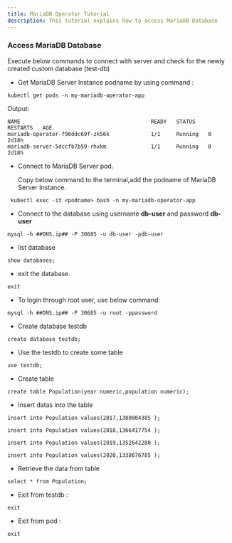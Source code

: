 ```yaml
---
title: MariaDB Operator Tutorial
description: This tutorial explains how to access MariaDB Database
---
```


### Access MariaDB Database 

Execute below commands to connect with server and check for the newly created custom database (test-db)


- Get MariaDB Server Instance podname by using command :


```execute
kubectl get pods -n my-mariadb-operator-app
```

Output:

```
NAME                                         READY   STATUS    RESTARTS   AGE
mariadb-operator-f96ddc69f-zk56k             1/1     Running   0          2d18h
mariadb-server-5dccfb7b59-rhxkm              1/1     Running   0          2d18h
```


- Connect to MariaDB Server pod.

  Copy below command to the terminal,add the podname of MariaDB Server Instance.
    
```copycommand
 kubectl exec -it <podname> bash -n my-mariadb-operator-app
 ```


- Connect to the database using username **db-user** and password **db-user**


 ```execute
 mysql -h ##DNS.ip## -P 30685 -u db-user -pdb-user
 ```


- list database

```execute
show databases;
```


- exit the database.


```execute
exit
```


- To login through root user, use below command:


```execute
mysql -h ##DNS.ip## -P 30685 -u root -ppassword
```

- Create database testdb

```execute
create database testdb;
```


- Use the testdb to create some table 

```execute
use testdb;
```


- Create table 

```execute
create table Population(year numeric,population numeric);
```

- Insert datas into the table 

```execute
insert into Population values(2017,1380004385 );
```

```execute
insert into Population values(2018,1366417754 );
```

```execute
insert into Population values(2019,1352642280 );
```

```execute
insert into Population values(2020,1338676785 );
```


- Retrieve the data from table

```execute
select * from Population;
```

- Exit from testdb :

```execute
exit
```

- Exit from pod :

```execute
exit
```
